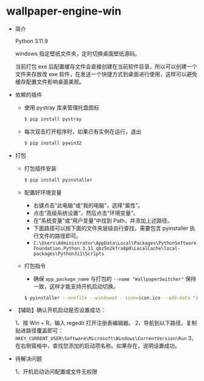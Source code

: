 # wallpaper-engine-win

- 简介

  Python 3.11.9

  windows 指定壁纸文件夹，定时切换桌面壁纸源码。

  当前打包 exe 后配置缓存文件会直接创建在当前软件目录，所以可以创建一个文件夹存放改 exe 软件，在发送一个快捷方式到桌面进行使用，这样可以避免缓存配置文件影响桌面美观。

- 依赖的插件

  - 使用 pystray 库来管理托盘图标

    ```sh
    $ pip install pystray
    ```

  - 每次双击打开程序时，如果已有实例在运行，退出

    ```sh
    $ pip install pywin32
    ```

- 打包

  - 打包插件安装

    ```sh
    $ pip install pyinstaller
    ```

  - 配置好环境变量

    - 右键点击“此电脑”或“我的电脑”，选择“属性”。
    - 点击“高级系统设置”，然后点击“环境变量”。
    - 在“系统变量”或“用户变量”中找到 Path，并添加上述路径。
    - 下面路径可以按下面的文件夹层级自行查找，需要包含 pyinstaller 执行文件的路径即可。
    - `C:\Users\Administrator\AppData\Local\Packages\PythonSoftwareFoundation.Python.3.11_qbz5n2kfra8p0\LocalCache\local-packages\Python311\Scripts`

  - 打包指令

    - 确保 `app_package_name` 与打包的 `--name "WallpaperSwitcher"` 保持一致，这样才能支持开机启动切换。

    ```sh
    $ pyinstaller --onefile --windowed --icon=icon.ico --add-data "icon.ico;." --name "WallpaperSwitcher" main.py
    ```

- 【辅助】确认开机启动是否设置成功：

  1、按 Win + R，输入 regedit 打开注册表编辑器。
  2、导航到以下路径，复制贴进路径覆盖即可：`HKEY_CURRENT_USER\Software\Microsoft\Windows\CurrentVersion\Run`
  3、在右侧窗格中，查找您添加的启动项名称。如果存在，说明设置成功。

- 待解决问题

  1、开机启动访问配置或文件无权限
